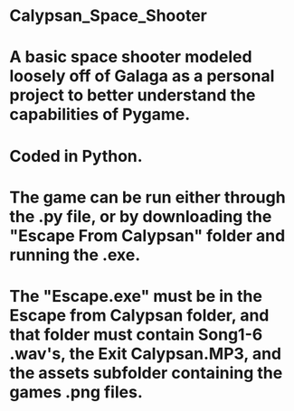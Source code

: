 # Calypsan_Space_Shooter
# A basic space shooter modeled loosely off of Galaga as a personal project to better understand the capabilities of Pygame. 
# Coded in Python. 
# The game can be run either through the .py file, or by downloading the "Escape From Calypsan" folder and running the .exe. 
# The "Escape.exe" must be in the Escape from Calypsan folder, and that folder must contain Song1-6 .wav's, the Exit Calypsan.MP3, and the assets subfolder containing the games .png files. 
